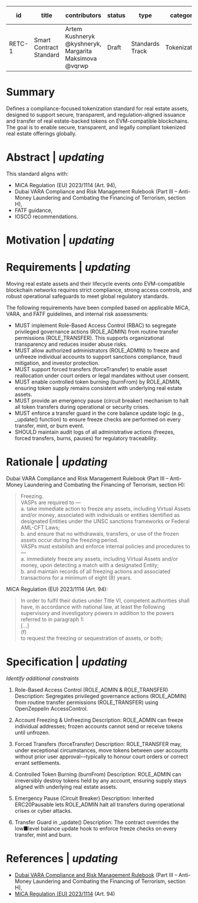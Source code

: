 | id | title | contributors |  status |  type |  category |  created at |  
|-----------|-----------|-----------|-----------|-----------|-----------|-----------|
| RETC-1     | Smart Contract Standard      | Artem Kushneryk @kyshneryk, Margarita Maksimova @vqrwp | Draft     | Standards Track     | Tokenization     | 2025-07-08     |

# Summary

Defines a compliance-focused tokenization standard for real estate assets, designed to support secure, transparent, and regulation-aligned issuance and transfer of real estate-backed tokens on EVM-compatible blockchains. The goal is to enable secure, transparent, and legally compliant tokenized real estate offerings globally.

# Abstract | *updating*

This standard aligns with:
* MiCA Regulation (EU) 2023/1114 (Art. 94),
* Dubai VARA Compliance and Risk Management Rulebook (Part III – Anti-Money Laundering and Combating the Financing of Terrorism, section H),
* FATF guidance,
* IOSCO recommendations.

# Motivation | *updating*

# Requirements | *updating*

Moving real estate assets and their lifecycle events onto EVM-compatible blockchain networks requires strict compliance, strong access controls, and robust operational safeguards to meet global regulatory standards.

The following requirements have been compiled based on applicable MiCA, VARA, and FATF guidelines, and internal risk assessments:

* MUST implement Role-Based Access Control (RBAC) to segregate privileged governance actions (ROLE_ADMIN) from routine transfer permissions (ROLE_TRANSFER). This supports organizational transparency and reduces insider abuse risks.
* MUST allow authorized administrators (ROLE_ADMIN) to freeze and unfreeze individual accounts to support sanctions compliance, fraud mitigation, and investor protection.
* MUST support forced transfers (forceTransfer) to enable asset reallocation under court orders or legal mandates without user consent.
* MUST enable controlled token burning (burnFrom) by ROLE_ADMIN, ensuring token supply remains consistent with underlying real estate assets.
* MUST provide an emergency pause (circuit breaker) mechanism to halt all token transfers during operational or security crises.
* MUST enforce a transfer guard in the core balance update logic (e.g., _update() function) to ensure freeze checks are performed on every transfer, mint, or burn event.
* SHOULD maintain audit logs of all administrative actions (freezes, forced transfers, burns, pauses) for regulatory traceability.

# Rationale | *updating*

Dubai VARA Compliance and Risk Management Rulebook (Part III – Anti-Money Laundering and Combating the Financing of Terrorism, section H):
>Freezing.  
VASPs are required to —  
a. take immediate action to freeze any assets, including Virtual Assets and/or money, associated with individuals or entities identified as designated Entities under the UNSC sanctions frameworks or Federal AML-CFT Laws;  
b. and ensure that no withdrawals, transfers, or use of the frozen assets occur during the freezing period.  
VASPs must establish and enforce internal policies and procedures to —  
a. immediately freeze any assets, including Virtual Assets and/or money, upon detecting a match with a designated Entity;  
b. and maintain records of all freezing actions and associated transactions for a minimum of eight (8) years.

MiCA Regulation (EU) 2023/1114 (Art. 94):
>In order to fulfil their duties under Title VI, competent authorities shall have, in accordance with national law, at least the following supervisory and investigatory powers in addition to the powers referred to in paragraph 1:  
[...]  
(f)  
to request the freezing or sequestration of assets, or both;

# Specification | *updating*

*Identify additional constraints*

1. Role-Based Access Control (ROLE_ADMIN & ROLE_TRANSFER)
Description: Segregates privileged governance actions (ROLE_ADMIN) from routine transfer permissions (ROLE_TRANSFER) using OpenZeppelin AccessControl.

2. Account Freezing & Unfreezing
Description: ROLE_ADMIN can freeze individual addresses; frozen accounts cannot send or receive tokens until unfrozen.

3. Forced Transfers (forceTransfer)
Description: ROLE_TRANSFER may, under exceptional circumstances, move tokens between user accounts without prior user approval—typically to honour court orders or correct errant settlements.

4. Controlled Token Burning (burnFrom)
Description: ROLE_ADMIN can irreversibly destroy tokens held by any account, ensuring supply stays aligned with underlying real estate assets.

5. Emergency Pause (Circuit Breaker)
Description: Inherited ERC20Pausable lets ROLE_ADMIN halt all transfers during operational crises or cyber attacks.

6. Transfer Guard in _update()
Description: The contract overrides the low■level balance update hook to enforce freeze checks on every transfer, mint and burn.

# References | *updating*
* [Dubai VARA Compliance and Risk Management Rulebook](https://rulebooks.vara.ae/rulebook/compliance-and-risk-management-rulebook) (Part III – Anti-Money Laundering and Combating the Financing of Terrorism, section H),
* [MiCA Regulation (EU) 2023/1114](https://eur-lex.europa.eu/legal-content/EN/TXT/?uri=CELEX%3A32023R1114) (Art. 94)
